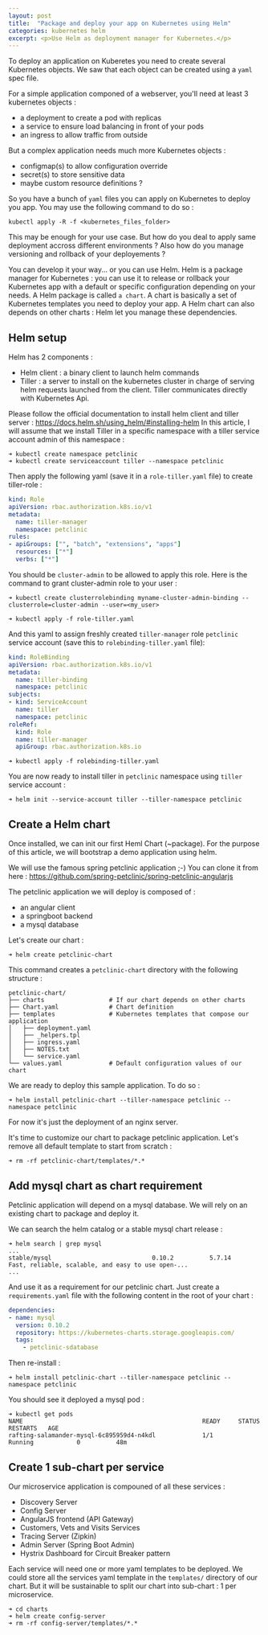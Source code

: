 ```yaml
---
layout: post
title:  "Package and deploy your app on Kubernetes using Helm"
categories: kubernetes helm
excerpt: <p>Use Helm as deployment manager for Kubernetes.</p>
---
```


To deploy an application on Kuberetes you need to create several Kubernetes objects.
We saw that each object can be created using a `yaml` spec file.

For a simple application componed of a webserver, you'll need at least 3 kubernetes objects :
* a deployment to create a pod with replicas
* a service to ensure load balancing in front of your pods
* an ingress to allow traffic from outside

But a complex application needs much more Kubernetes objects :
* configmap(s) to allow configuration override
* secret(s) to store sensitive data
* maybe custom resource definitions ?

So you have a bunch of `yaml` files you can apply on Kubernetes to deploy you app.
You may use the following command to do so :

```shell
kubectl apply -R -f <kubernetes_files_folder>
```
This may be enough for your use case.
But how do you deal to apply same deployment accross different environments ?
Also how do you manage versioning and rollback of your deployements ? 

You can develop it your way... or you can use Helm.
Helm is a package manager for Kubernetes : you can use it to release or rollback your Kubernetes app with a default or specific configuration depending on your needs.
A Helm package is called `a chart`. A chart is basically a set of Kubernetes templates you need to deploy your app. 
A Helm chart can also depends on other charts : Helm let you manage these dependencies.

## Helm setup

Helm has 2 components :
* Helm client : a binary client to launch helm commands 
* Tiller : a server to install on the kubernetes cluster in charge of serving helm requests launched from the client. Tiller communicates directly with Kubernetes Api.

Please follow the official documentation to install helm client and tiller server : https://docs.helm.sh/using_helm/#installing-helm
In this article, I will assume that we install Tiller in a specific namespace with a tiller service account admin of this namespace :

```shell
➜ kubectl create namespace petclinic
➜ kubectl create serviceaccount tiller --namespace petclinic
```

Then apply the following yaml (save it in a `role-tiller.yaml` file) to create tiller-role :

```yaml
kind: Role
apiVersion: rbac.authorization.k8s.io/v1
metadata:
  name: tiller-manager
  namespace: petclinic
rules:
- apiGroups: ["", "batch", "extensions", "apps"]
  resources: ["*"]
  verbs: ["*"]
```

You should be `cluster-admin` to be allowed to apply this role.
Here is the command to grant cluster-admin role to your user :

```shell
➜ kubectl create clusterrolebinding myname-cluster-admin-binding --clusterrole=cluster-admin --user=<my_user>
```

```shell
➜ kubectl apply -f role-tiller.yaml
```

And this yaml to assign freshly created `tiller-manager` role `petclinic` service account (save this to `rolebinding-tiller.yaml` file):

```yaml
kind: RoleBinding
apiVersion: rbac.authorization.k8s.io/v1
metadata:
  name: tiller-binding
  namespace: petclinic
subjects:
- kind: ServiceAccount
  name: tiller
  namespace: petclinic
roleRef:
  kind: Role
  name: tiller-manager
  apiGroup: rbac.authorization.k8s.io
```

```shell
➜ kubectl apply -f rolebinding-tiller.yaml
```

You are now ready to install tiller in `petclinic` namespace using `tiller` service account :

```shell
➜ helm init --service-account tiller --tiller-namespace petclinic
```

## Create a Helm chart

Once installed, we can init our first Heml Chart (~package).
For the purpose of this article, we will bootstrap a demo application using helm. 

We will use the famous spring petclinic application ;-)
You can clone it from here : https://github.com/spring-petclinic/spring-petclinic-angularjs

The petclinic application we will deploy is composed of :
* an angular client
* a springboot backend
* a mysql database

Let's create our chart :

```shell
➜ helm create petclinic-chart
```

This command creates a `petclinic-chart` directory with the following structure :

```shell
petclinic-chart/
├── charts                  # If our chart depends on other charts
├── Chart.yaml              # Chart definition
├── templates               # Kubernetes templates that compose our application
│   ├── deployment.yaml
│   ├── _helpers.tpl
│   ├── ingress.yaml
│   ├── NOTES.txt
│   └── service.yaml
└── values.yaml             # Default configuration values of our chart
```

We are ready to deploy this sample application.
To do so :

```shell
➜ helm install petclinic-chart --tiller-namespace petclinic --namespace petclinic
```

For now it's just the deployment of an nginx server.

It's time to customize our chart to package petclinic application.
Let's remove all default template to start from scratch :

```shell
➜ rm -rf petclinic-chart/templates/*.*
```

## Add mysql chart as chart requirement

Petclinic application will depend on a mysql database.
We will rely on an existing chart to package and deploy it.

We can search the helm catalog or a stable mysql chart release :

```shell
➜ helm search | grep mysql                          
...
stable/mysql                         	0.10.2       	5.7.14                      	Fast, reliable, scalable, and easy to use open-...
...
```

And use it as a requirement for our petclinic chart. Just create a `requirements.yaml` file with the following content in the root of your chart :

```yaml
dependencies:
- name: mysql
  version: 0.10.2
  repository: https://kubernetes-charts.storage.googleapis.com/
  tags:
    - petclinic-sdatabase
```

Then re-install :
```
➜ helm install petclinic-chart --tiller-namespace petclinic --namespace petclinic
```

You should see it deployed a mysql pod :
```
➜ kubectl get pods                                                
NAME                                                  READY     STATUS             RESTARTS   AGE
rafting-salamander-mysql-6c895959d4-n4kdl             1/1       Running            0          48m
```

## Create 1 sub-chart per service

Our microservice application is compouned of all these services : 
* Discovery Server
* Config Server
* AngularJS frontend (API Gateway)
* Customers, Vets and Visits Services
* Tracing Server (Zipkin)
* Admin Server (Spring Boot Admin)
* Hystrix Dashboard for Circuit Breaker pattern

Each service will need one or more yaml templates to be deployed. We could store all the services yaml template in the `templates/` directory of our chart.
But it will be sustainable to split our chart into sub-chart : 1 per microservice.

```shell
➜ cd charts
➜ helm create config-server 
➜ rm -rf config-server/templates/*.*
```

